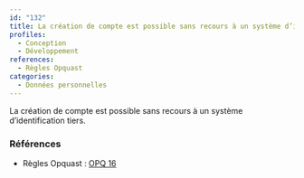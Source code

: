 ```yaml
---
id: "132"
title: La création de compte est possible sans recours à un système d’identification tiers
profiles:
  - Conception
  - Développement
references:
  - Règles Opquast
categories:
  - Données personnelles
---
```


La création de compte est possible sans recours à un système d’identification tiers.

### Références

*   Règles Opquast : [OPQ 16](https://checklists.opquast.com/fr/assurance-qualite-web/la-creation-de-compte-est-possible-sans-recours-a-un-systeme-didentification-tiers)
